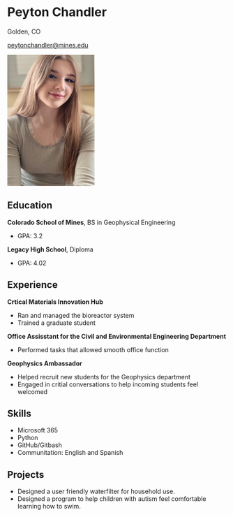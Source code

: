 # **Peyton Chandler**

Golden, CO

peytonchandler@mines.edu

<img src= designprofilepic.jpg width="200" height="300">


## **Education**
**Colorado School of Mines**, BS in Geophysical Engineering

- GPA: 3.2 

**Legacy High School**, Diploma

- GPA: 4.02

## **Experience**
**Crtical Materials Innovation Hub**
- Ran and managed the bioreactor system
- Trained a graduate student

**Office Assisstant for the Civil and Environmental Engineering Department**
- Performed tasks that allowed smooth office function

**Geophysics Ambassador**
- Helped recruit new students for the Geophysics department
- Engaged in critial conversations to help incoming students feel welcomed

## **Skills**
- Microsoft 365
- Python
- GitHub/Gitbash
- Communitation: English and Spanish

## **Projects**
- Designed a user friendly waterfilter for household use.
- Designed a program to help children with autism feel comfortable learning how to swim.
